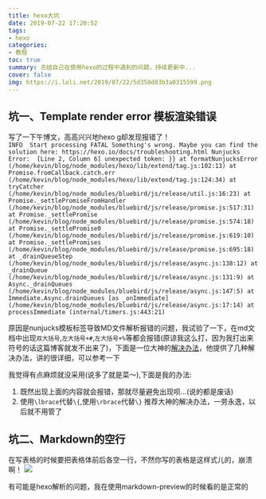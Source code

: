 ```yaml
---
title: hexo大坑
date: 2019-07-22 17:20:52
tags: 
- hexo
categories: 
- 教程
toc: true
summary: 总结自己在使用hexo的过程中遇到的问题，持续更新中...
cover: false
img: https://i.loli.net/2019/07/22/5d358d83b3a0315599.png
---
```


## 坑一、Template render error 模板渲染错误
写了一下午博文，高高兴兴地hexo g却发现报错了！   
`INFO  Start processing
FATAL Something's wrong. Maybe you can find the solution here: https://hexo.io/docs/troubleshooting.html
Nunjucks Error:  [Line 2, Column 6] unexpected token: }}
 at formatNunjucksError (/home/kevin/blog/node_modules/hexo/lib/extend/tag.js:102:13)
    at Promise.fromCallback.catch.err (/home/kevin/blog/node_modules/hexo/lib/extend/tag.js:124:34)
    at tryCatcher (/home/kevin/blog/node_modules/bluebird/js/release/util.js:16:23)
    at Promise._settlePromiseFromHandler (/home/kevin/blog/node_modules/bluebird/js/release/promise.js:517:31)
    at Promise._settlePromise (/home/kevin/blog/node_modules/bluebird/js/release/promise.js:574:18)
    at Promise._settlePromise0 (/home/kevin/blog/node_modules/bluebird/js/release/promise.js:619:10)
    at Promise._settlePromises (/home/kevin/blog/node_modules/bluebird/js/release/promise.js:695:18)
    at _drainQueueStep (/home/kevin/blog/node_modules/bluebird/js/release/async.js:138:12)
    at _drainQueue (/home/kevin/blog/node_modules/bluebird/js/release/async.js:131:9)
    at Async._drainQueues (/home/kevin/blog/node_modules/bluebird/js/release/async.js:147:5)
    at Immediate.Async.drainQueues [as _onImmediate] (/home/kevin/blog/node_modules/bluebird/js/release/async.js:17:14)
    at processImmediate (internal/timers.js:443:21)`
    
原因是nunjucks模板标签导致MD文件解析报错的问题，我试验了一下，在md文档中出现`双大括号`,`左大括号+#`,`左大括号+%`等都会报错(原谅我这么打，因为我打出来符号的话这篇博客就发不出来了)，下面是一位大神的[解决办法](http://xcoding.tech/2018/08/08/hexo/%E5%A6%82%E4%BD%95%E4%BB%8E%E6%A0%B9%E6%9C%AC%E8%A7%A3%E5%86%B3hexo%E4%B8%8D%E5%85%BC%E5%AE%B9%7B%7B%7D%7D%E6%A0%87%E7%AD%BE%E9%97%AE%E9%A2%98/)，他提供了几种解决办法，讲的很详细，可以参考一下

我觉得有点麻烦就没采用(说多了就是菜～),下面是我的办法:
1. 既然出现上面的内容就会报错，那就尽量避免出现呗...(说的都是废话)
2. 使用`\lbrace`代替`\{`,使用`\rbrace`代替`\}`
推荐大神的解决办法，一劳永逸，以后就不用管了


## 坑二、Markdown的空行
在写表格的时候要把表格体前后各空一行，不然你写的表格是这样式儿的，崩溃啊！
![](https://i.loli.net/2019/07/22/5d358cfee55f989745.png)

有可能是hexo解析的问题，我在使用markdown-preview的时候看的是正常的
